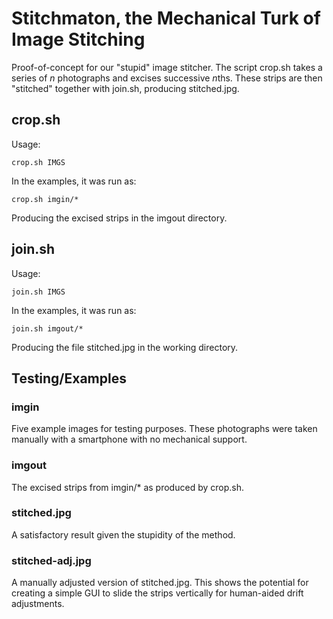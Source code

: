 Stitchmaton, the Mechanical Turk of Image Stitching
===================================================
Proof-of-concept for our "stupid" image stitcher. The script crop.sh takes a
series of *n* photographs and excises successive *n*ths. These strips are then
"stitched" together with join.sh, producing stitched.jpg.

crop.sh
-------
Usage:

	crop.sh IMGS

In the examples, it was run as:

	crop.sh imgin/*

Producing the excised strips in the imgout directory.

join.sh
-------
Usage:

	join.sh IMGS

In the examples, it was run as:

	join.sh imgout/*

Producing the file stitched.jpg in the working directory.


Testing/Examples
----------------
### imgin
Five example images for testing purposes. These photographs were taken manually
with a smartphone with no mechanical support.

### imgout
The excised strips from imgin/\* as produced by crop.sh.

### stitched.jpg
A satisfactory result given the stupidity of the method.

### stitched-adj.jpg
A manually adjusted version of stitched.jpg. This shows the potential for
creating a simple GUI to slide the strips vertically for human-aided drift
adjustments.
